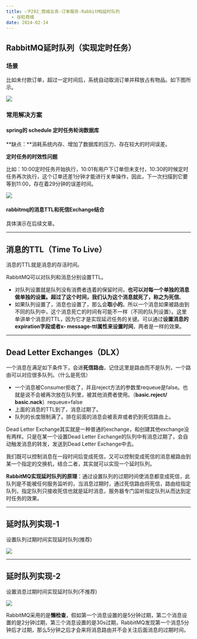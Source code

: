 ```yaml
---
title: ✅P292_商城业务-订单服务-RabbitMQ延时队列
  - 谷粒商城
date: 2024-02-14
---
```


<!-- more -->

## RabbitMQ延时队列（实现定时任务）

### 场景

比如未付款订单，超过一定时间后，系统自动取消订单并释放占有物品。如下图所示。

![](https://cfmall-hello.oss-cn-beijing.aliyuncs.com/img/202402/f6ea612120d76c0a.png#id=BoBuk&originHeight=667&originWidth=1099&originalType=binary&ratio=1&rotation=0&showTitle=false&status=done&style=none&title=)

### 常用解决方案

#### spring的 schedule 定时任务轮询数据库

**缺点：**消耗系统内存、增加了数据库的压力、存在较大的时间误差。

**定时任务的时效性问题**

比如：10:00定时任务开始执行，10:01有用户下订单但未支付，10:30的时候定时任务再次执行，这个订单还差1分钟才能进行关单操作，因此，下一次扫描到它要等到11:00，存在着29分钟的误差时间。

![](https://cfmall-hello.oss-cn-beijing.aliyuncs.com/img/202402/d27569ef0fe8af80.png#id=m4EBq&originHeight=372&originWidth=866&originalType=binary&ratio=1&rotation=0&showTitle=false&status=done&style=none&title=)

#### rabbitmq的消息TTL和死信Exchange结合

具体演示在后续文章。

---

## 消息的TTL（Time To Live）

消息的TTL就是消息的存活时间。

RabbitMQ可以对队列和消息分别设置TTL。

- 对队列设置就是队列没有消费者连着的保留时间，**也可以对每一个单独的消息做单独的设置。超过了这个时间，我们认为这个消息就死了，称之为死信**。
- 如果队列设置了，消息也设置了，那么会**取小的**。所以一个消息如果被路由到不同的队列中，这个消息死亡的时间有可能不一样（不同的队列设置）。这里单讲单个消息的TTL，因为它才是实现延迟任务的关键。可以通过**设置消息的expiration字段或者x- message-ttl属性来设置时间**，两者是一样的效果。

---

## Dead Letter Exchanges（DLX）

一个消息在满足如下条件下，会进**死信路由**，记住这里是路由而不是队列，一个路由可以对应很多队列。（什么是死信）

- 一个消息被Consumer拒收了，并且reject方法的参数里requeue是false。也就是说不会被再次放在队列里，被其他消费者使用。（**basic.reject/ basic.nack**）requeue=false
- 上面的消息的TTL到了，消息过期了。
- 队列的长度限制满了。排在前面的消息会被丢弃或者扔到死信路由上。

Dead Letter Exchange其实就是一种普通的exchange，和创建其他exchange没有两样。只是在某一个设置Dead Letter Exchange的队列中有消息过期了，会自动触发消息的转发，发送到Dead Letter Exchange中去。

我们既可以控制消息在一段时间后变成死信，又可以控制变成死信的消息被路由到某一个指定的交换机，结合二者，其实就可以实现一个延时队列。

**RabbitMQ实现延时队列的原理**：通过设置队列的过期时间使消息都变成死信，此队列是不能被任何服务监听的，当消息过期时，通过死信路由将死信，路由给指定队列，指定队列只接收死信也就是延时消息，服务器专门监听指定队列从而达到定时任务的效果。

---

## 延时队列实现-1

设置队列过期时间实现延时队列(推荐)

![](https://cfmall-hello.oss-cn-beijing.aliyuncs.com/img/202402/30dbab1726afdb57.png#id=zJ7pR&originalType=binary&ratio=1&rotation=0&showTitle=false&status=done&style=none&title=)

---

## 延时队列实现-2

设置消息过期时间实现延时队列(不推荐)

![](https://cfmall-hello.oss-cn-beijing.aliyuncs.com/img/202402/7487b4934e7c64e7.png#id=MVLAT&originalType=binary&ratio=1&rotation=0&showTitle=false&status=done&style=none&title=)

RabbitMQ采用的是**懒检查**，假如第一个消息设置的是5分钟过期，第二个消息设置的是2分钟过期，第三个消息设置的是30s过期，RabbitMQ发现第一个消息5分钟后才过期，那么5分钟之后才会来将消息路由并不会关注后面消息的过期时间。
